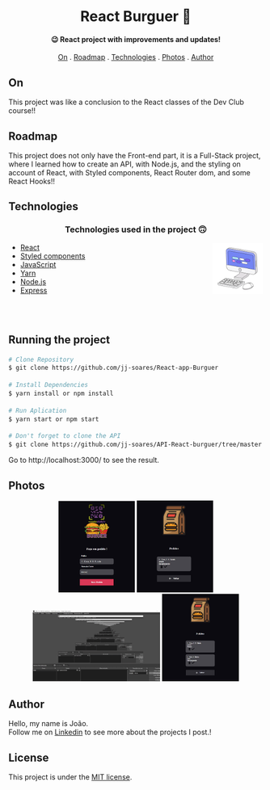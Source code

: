 <h1 align="center">
    React Burguer 🍔
</h1>

<h4 align="center">
  😉 React project with improvements and updates!
</h4>

<p align="center">   
   <a href="#on">On</a> .
   <a href="#roadmap">Roadmap</a> .
   <a href="#technologies">Technologies</a> .
   <a href="#photos">Photos</a> . 
   <a href="#author">Author</a> 
   
 </p>


   
 ## On 
     
   <p>This project was like a conclusion to the React classes of the Dev Club course!!</p>
   
   
   
 ## Roadmap 
   
   <p>This project does not only have the Front-end part, it is a Full-Stack project, where I learned how to create an API, with Node.js, and the styling on account of React, with Styled components, React Router dom, and some React Hooks!!</p>
   
   
 ## Technologies
   
   <h3 align="center"> Technologies used in the project 🙃 </h3>
   
   <img src='./public/readme-assets/computer1.gif' alt='gif-de-computador' align='right' width='20%'/>

- [React](https://pt-br.reactjs.org/)  
- [Styled components](https://styled-components.com/)  
- [JavaScript](https://www.javascript.com/)
- [Yarn](https://yarnpkg.com/)  
- [Node.js](https://nodejs.org/en/)  
- [Express](https://expressjs.com/pt-br/)  
 
<br>
<br>

## Running the project

```bash
# Clone Repository
$ git clone https://github.com/jj-soares/React-app-Burguer

# Install Dependencies
$ yarn install or npm install

# Run Aplication
$ yarn start or npm start 

# Don't forget to clone the API
$ git clone https://github.com/jj-soares/API-React-burguer/tree/master

```
Go to http://localhost:3000/ to see the result.

   
## Photos
   <div align='center' >
   <img src="./public/readme-assets/Img1.JPG" width='30%' >
    
   <img src="./public/readme-assets/img2.JPG" width= '30%' >
    
   <img src="./public/readme-assets/print1 (1).gif" width= '50%' >
   
   <img src="./public/readme-assets/Img3.JPG" width='30%'  >
   </div>
   
## Author
   <p> Hello, my name is João. <br> Follow me on <a href="https://www.linkedin.com/in/jo%C3%A3o-soares13/" target="_blank">Linkedin</a> to see more about the projects I post.!</p>

## License 

This project is under the [MIT license](./LICENSE).


   
